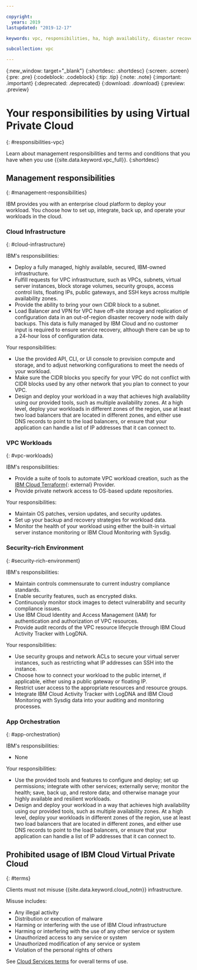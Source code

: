 ```yaml
---

copyright:
  years: 2019
lastupdated: "2019-12-17"

keywords: vpc, responsibilities, ha, high availability, disaster recovery

subcollection: vpc

---
```


{:new_window: target="_blank"}
{:shortdesc: .shortdesc}
{:screen: .screen}
{:pre: .pre}
{:codeblock: .codeblock}
{:tip: .tip}
{:note: .note}
{:important: .important}
{:deprecated: .deprecated}
{:download: .download}
{:preview: .preview}


# Your responsibilities by using Virtual Private Cloud
{: #responsibilities-vpc}

Learn about management responsibilities and terms and conditions that you have when you use {{site.data.keyword.vpc_full}}.
{:shortdesc}

## Management responsibilities
{: #management-responsibilities}

IBM provides you with an enterprise cloud platform to deploy your workload. You choose how to set up, integrate, back up, and operate your workloads in the cloud.

### Cloud Infrastructure
{: #cloud-infrastructure}

IBM's responsibilities:
- Deploy a fully managed, highly available, secured, IBM-owned infrastructure.
- Fulfill requests for VPC infrastructure, such as VPCs, subnets, virtual server instances, block storage volumes, security groups, access control lists, floating IPs, public gateways, and SSH keys across multiple availability zones.
- Provide the ability to bring your own CIDR block to a subnet.
- Load Balancer and VPN for VPC have off-site storage and replication of configuration data in an out-of-region disaster recovery node with daily backups. This data is fully managed by IBM Cloud and no customer input is required to ensure service recovery, although there can be up to a 24-hour loss of configuration data.

Your responsibilities:
- Use the provided API, CLI, or UI console to provision compute and storage, and to adjust networking configurations to meet the needs of your workload.
- Make sure the CIDR blocks you specify for your VPC do not conflict with CIDR blocks used by any other network that you plan to connect to your VPC.
- Design and deploy your workload in a way that achieves high availability using our provided tools, such as multiple availability zones. At a high level, deploy your workloads in different zones of the region, use at least two load balancers that are located in different zones, and either use DNS records to point to the load balancers, or ensure that your application can handle a list of IP addresses that it can connect to.

### VPC Workloads
{: #vpc-workloads}

IBM's responsibilities:
- Provide a suite of tools to automate VPC workload creation, such as the [IBM Cloud Terraform](https://ibm-cloud.github.io/tf-ibm-docs/index.html){: external} Provider.
- Provide private network access to OS-based update repositories.

Your responsibilities:
- Maintain OS patches, version updates, and security updates.
- Set up your backup and recovery strategies for workload data.
- Monitor the health of your workload using either the built-in virtual server instance monitoring or IBM Cloud Monitoring with Sysdig.

### Security-rich Environment
{: #security-rich-environment}

IBM's responsibilities:
- Maintain controls commensurate to current industry compliance standards.
- Enable security features, such as encrypted disks.
- Continuously monitor stock images to detect vulnerability and security compliance issues.
- Use IBM Cloud Identity and Access Management (IAM) for authentication and authorization of VPC resources.
- Provide audit records of the VPC resource lifecycle through IBM Cloud Activity Tracker with LogDNA.

Your responsibilities:
- Use security groups and network ACLs to secure your virtual server instances, such as restricting what IP addresses can SSH into the instance.
- Choose how to connect your workload to the public internet, if applicable, either using a public gateway or floating IP.
- Restrict user access to the appropriate resources and resource groups.
- Integrate IBM Cloud Activity Tracker with LogDNA and IBM Cloud Monitoring with Sysdig data into your auditing and monitoring processes.
 
### App Orchestration
{: #app-orchestration}

IBM's responsibilities:
- None

Your responsibilities:
- Use the provided tools and features to configure and deploy; set up permissions; integrate with other services; externally serve; monitor the health; save, back up, and restore data; and otherwise manage your highly available and resilient workloads.
- Design and deploy your workload in a way that achieves high availability using our provided tools, such as multiple availability zones. At a high level, deploy your workloads in different zones of the region, use at least two load balancers that are located in different zones, and either use DNS records to point to the load balancers, or ensure that your application can handle a list of IP addresses that it can connect to.


## Prohibited usage of IBM Cloud Virtual Private Cloud
{: #terms}

Clients must not misuse {{site.data.keyword.cloud_notm}} infrastructure.

Misuse includes:
- Any illegal activity
- Distribution or execution of malware
- Harming or interfering with the use of IBM Cloud infrastructure
- Harming or interfering with the use of any other service or system
- Unauthorized access to any service or system
- Unauthorized modification of any service or system
- Violation of the personal rights of others

See [Cloud Services terms](/docs/overview/terms-of-use?topic=overview-terms) for overall terms of use.
